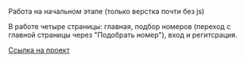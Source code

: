 Работа на начальном этапе (только верстка почти без js)

В работе четыре страницы: главная, подбор номеров (переход с главной страницы через "Подобрать номер"), вход и регитсрация.

[Ссылка на проект](https://veles-pan.github.io/hotels/)
